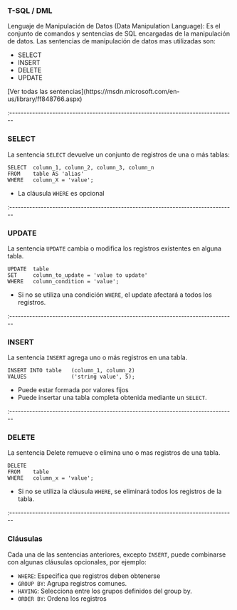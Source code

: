 ### T-SQL / DML

Lenguaje de Manipulación de Datos (Data Manipulation Language): Es el conjunto de comandos y sentencias de SQL encargadas de la manipulación de datos. Las sentencias de manipulación de datos mas utilizadas son:

- SELECT
- INSERT
- DELETE
- UPDATE

<p class="annotation"> [Ver todas las sentencias](https://msdn.microsoft.com/en-us/library/ff848766.aspx) </p>

:-------------------------------------------------------------------------------

### SELECT

La sentencia `SELECT` devuelve un conjunto de registros de una o más tablas:

	SELECT 	column_1, column_2, column_3, column_n
	FROM 	table AS 'alias'
	WHERE 	column_X = 'value';

- La cláusula `WHERE` es opcional

:-------------------------------------------------------------------------------

### UPDATE

La sentencia `UPDATE` cambia o modifica los registros existentes en alguna tabla.

	UPDATE 	table
	SET 	column_to_update = 'value to update'
	WHERE 	column_condition = 'value';

- Si no se utiliza una condición `WHERE`, el update afectará a todos los registros.

:-------------------------------------------------------------------------------

### INSERT

La sentencia `INSERT` agrega uno o más registros en una tabla.

	INSERT INTO table 	(column_1, column_2)
	VALUES 				('string value', 5);

- Puede estar formada por valores fijos
- Puede insertar una tabla completa obtenida mediante un `SELECT`.


:-------------------------------------------------------------------------------

### DELETE

La sentencia Delete  remueve o elimina uno o mas registros de una tabla.

	DELETE
	FROM 	table
	WHERE 	column_x = 'value';


- Si no se utiliza la cláusula `WHERE`, se eliminará todos los registros de la tabla.

:-------------------------------------------------------------------------------

### Cláusulas

Cada una de las sentencias anteriores, excepto `INSERT`, puede combinarse con algunas cláusulas opcionales, por ejemplo:

- `WHERE`: Especifica que registros deben obtenerse
- `GROUP BY`: Agrupa registros comunes.
- `HAVING`: Selecciona entre los grupos definidos del group by.
- `ORDER BY`: Ordena los registros
